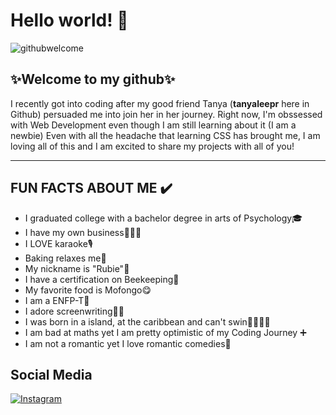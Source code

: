 <h1> Hello world! 👋 </h1>

![githubwelcome](https://user-images.githubusercontent.com/95339945/147789506-196507ff-5e61-4c31-8ce4-e242d7d26e29.gif)

<h2>✨Welcome to my github✨</h2>

<p> I recently got into coding after my good friend Tanya (<b>tanyaleepr</b> here in Github) persuaded me into join her in
  her journey. Right now, I'm obssessed with Web Development even though I am still learning about it (I am a newbie)
  Even with all the headache that learning CSS has brought me, I am loving all of this and I am excited to share my projects
with all of you!</p>

<hr>

<h2> FUN FACTS ABOUT ME ✔️</h2>

<ul>
  <li>I graduated college with a bachelor degree in arts of Psychology🎓</li>
  <li> I have my own business👩🏽‍💼</li>
  <li>I LOVE karaoke🎙️</li>
  <li>Baking relaxes me🎂 </li>
  <li>My nickname is "Rubie"💎 </li>
  <li>I have a certification on Beekeeping🐝</li>
  <li>My favorite food is Mofongo😋</li>
  <li>I am a ENFP-T💚</li>
  <li>I adore screenwriting✍🏽</li>
  <li>I was born in a island, at the caribbean and can't swin🚫🏊🏽‍♀️ </li>
  <li> I am bad at maths yet I am pretty optimistic of my Coding Journey ➕ </li>
  <li> I am not a romantic yet I love romantic comedies💖</li>
</ul>

<h2> Social Media </h2>

<a href="https://www.twitter.com/gnesismrtz/"><img src="http://i.imgur.com/tXSoThF.png" alt="Instagram"></a>
